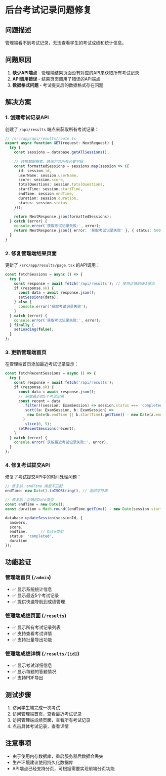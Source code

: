 # 后台考试记录问题修复

## 问题描述
管理端看不到考试记录，无法查看学生的考试成绩和统计信息。

## 问题原因
1. **缺少API端点** - 管理端结果页面没有对应的API来获取所有考试记录
2. **API调用错误** - 结果页面调用了错误的API端点
3. **数据格式问题** - 考试提交后的数据格式存在问题

## 解决方案

### 1. 创建考试记录API
创建了 `/api/results` 端点来获取所有考试记录：

```typescript
// /src/app/api/results/route.ts
export async function GET(request: NextRequest) {
  try {
    const sessions = database.getAllSessions();
    
    // 转换数据格式，确保包含所有必要字段
    const formattedSessions = sessions.map(session => ({
      id: session.id,
      userName: session.userName,
      score: session.score,
      totalQuestions: session.totalQuestions,
      startTime: session.startTime,
      endTime: session.endTime,
      duration: session.duration,
      status: session.status
    }));
    
    return NextResponse.json(formattedSessions);
  } catch (error) {
    console.error('获取考试记录失败:', error);
    return NextResponse.json({ error: '获取考试记录失败' }, { status: 500 });
  }
}
```

### 2. 修复管理端结果页面
更新了 `/src/app/results/page.tsx` 的API调用：

```typescript
const fetchSessions = async () => {
  try {
    const response = await fetch('/api/results'); // 使用正确的API端点
    if (response.ok) {
      const data = await response.json();
      setSessions(data);
    } else {
      console.error('获取考试记录失败');
    }
  } catch (error) {
    console.error('获取考试记录失败:', error);
  } finally {
    setLoading(false);
  }
};
```

### 3. 更新管理端首页
在管理端首页添加最近考试记录显示：

```typescript
const fetchRecentSessions = async () => {
  try {
    const response = await fetch('/api/results');
    if (response.ok) {
      const data = await response.json();
      // 获取最近的5个考试记录
      const recent = data
        .filter((session: ExamSession) => session.status === 'completed')
        .sort((a: ExamSession, b: ExamSession) => 
          new Date(b.endTime || b.startTime).getTime() - new Date(a.endTime || a.startTime).getTime()
        )
        .slice(0, 5);
      setRecentSessions(recent);
    }
  } catch (error) {
    console.error('获取最近考试记录失败:', error);
  }
};
```

### 4. 修复考试提交API
修复了考试提交API中的时间处理问题：

```typescript
// 修复前：endTime 类型不匹配
endTime: new Date().toISOString(), // 返回字符串

// 修复后：正确的Date类型
const endTime = new Date();
const duration = Math.round((endTime.getTime() - new Date(session.startTime).getTime()) / 60000);

database.updateSession(sessionId, {
  answers,
  score,
  endTime,      // Date类型
  status: 'completed',
  duration
});
```

## 功能验证

### 管理端首页 (`/admin`)
- ✅ 显示系统统计信息
- ✅ 显示最近5个考试记录
- ✅ 提供快速导航到成绩管理

### 管理端成绩页面 (`/results`)
- ✅ 显示所有考试记录列表
- ✅ 支持查看考试详情
- ✅ 支持批量导出功能

### 管理端成绩详情 (`/results/[id]`)
- ✅ 显示考试详细信息
- ✅ 显示每题的答题情况
- ✅ 支持PDF导出

## 测试步骤
1. 访问学生端完成一次考试
2. 访问管理端首页，查看最近考试记录
3. 访问管理端成绩页面，查看所有考试记录
4. 点击具体考试记录，查看详情

## 注意事项
- 由于使用内存数据库，重启服务器后数据会丢失
- 生产环境建议使用持久化数据库
- API端点已经支持分页，可根据需要实现前端分页功能
